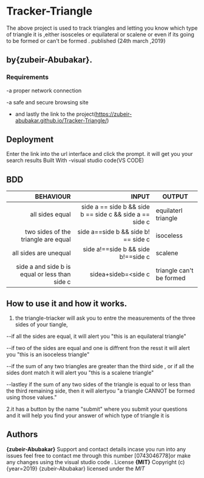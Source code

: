 # Tracker-Triangle
The above project is used to track triangles and letting you know which type of triangle it is ,either isosceles or equilateral or scalene or even if its going to be formed or can't be formed . published {24th march ,2019}

## by{zubeir-Abubakar}.

### Requirements

-a proper network connection

-a safe and secure browsing site

- and lastly the link to the project(https://zubeir-abubakar.github.io/Tracker-Triangle/)

## Deployment

Enter the link into the url interface and click the prompt. it will get you your search results
Built With
-visual studio code(VS CODE)
## BDD

|           BEHAVIOUR    |           INPUT               |        OUTPUT
|-----------------------:|------------------------------:|-----------------------
|all sides equal |side a == side b && side b == side c  && side a == side c | equilaterl triangle|
|two sides of the triangle are equal |side a==side b && side b! == side c | isoceless |
|all sides are unequal |side a!==side b && side b!==side c | scalene |
|side a and side b is equal or less than side c|sidea+sideb=<side c| triangle can't be formed |
## How to use it and how it works.
1.	the triangle-triacker will ask you to entre the measurements of the three sides of your tiangle,

--if all the sides are equal, it will alert you "this is an equilateral triangle" 

--if two of the sides are equal and one is diffrent fron the resst it will alert you "this is an isoceless triangle"

--if the sum of any two triangles are greater than the third side , or if all the sides dont match it will alert you "this is a scalene triangle" 

--lastley if the sum of any two sides of the triangle is equal to or less than the third remaining side, then it will alertyou "a triangle CANNOT be formed using those values." 

2.it has a button by the name "submit" where you submit your questions and it will help you find your answer of which type of triangle it is

## Authors
**{zubeir-Abubakar}**
Support and contact details
incase you run into any issues feel free to contact me through this number [0743046778]or make any changes using the visual studio code .
License
**{MIT}**
Copyright (c) {year=2019} {zubeir-Abubakar}
licensed under the *MIT*
